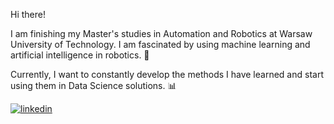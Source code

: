 Hi there!

I am finishing my Master's studies in Automation and Robotics at Warsaw University of Technology. I am fascinated by using machine learning and artificial intelligence in robotics.  :robot:

Currently, I want to constantly develop the methods I have learned and start using them in Data Science solutions. :bar_chart:

[![linkedin](https://img.shields.io/badge/linkedin-0A66C2?style=for-the-badge&logo=linkedin&logoColor=white)](https://www.linkedin.com/in/bartosz-bok/)
